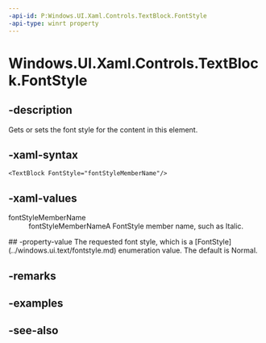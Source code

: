 ```yaml
---
-api-id: P:Windows.UI.Xaml.Controls.TextBlock.FontStyle
-api-type: winrt property
---
```


<!-- Property syntax
public Windows.UI.Text.FontStyle FontStyle { get;  set; }
-->

# Windows.UI.Xaml.Controls.TextBlock.FontStyle

## -description
Gets or sets the font style for the content in this element.



## -xaml-syntax
```xaml
<TextBlock FontStyle="fontStyleMemberName"/>
```


## -xaml-values
<dl><dt>fontStyleMemberName</dt><dd>fontStyleMemberNameA FontStyle member name, such as Italic.</dd>
</dl>
## -property-value
The requested font style, which is a [FontStyle](../windows.ui.text/fontstyle.md) enumeration value. The default is Normal.

## -remarks

## -examples

## -see-also

